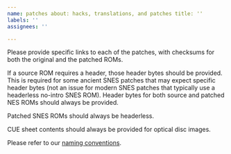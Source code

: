 ```yaml
---
name: patches about: hacks, translations, and patches title: ''
labels: ''
assignees: ''

---
```


Please provide specific links to each of the patches, with checksums for both the original and the patched ROMs.

If a source ROM requires a header, those header bytes should be provided. This is required for some ancient SNES patches that may expect specific header bytes (not an issue for modern SNES patches that typically use a headerless no-intro SNES ROM).
Header bytes for both source and patched NES ROMs should always be provided.

Patched SNES ROMs should always be headerless.

CUE sheet contents should always be provided for optical disc images.

Please refer to our [naming conventions](https://github.com/frederic-mahe/Hardware-Target-Game-Database/wiki/Guidelines-for-SMDB-creators#how-to-name-entries).
